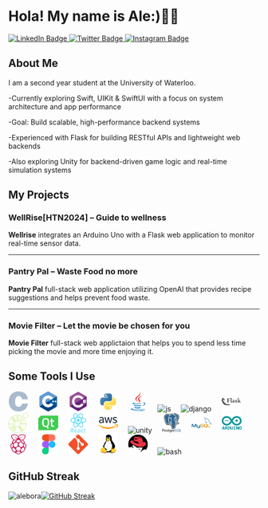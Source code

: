 # Hola! My name is Ale:)👩‍💻
<a href="https://www.linkedin.com/in/sashaboruk/" target="_blank">
  <img src="https://img.shields.io/badge/LinkedIn-0077B5" alt="LinkedIn Badge"/>
</a>
<a href="https://boruksasha.pythonanywhere.com/" target="_blank">
  <img src="https://img.shields.io/badge/Personal-1DA1F2" alt="Twitter Badge"/>
</a>
<a href="sboruk@uwaterloo.ca" target="_blank">
  <img src="https://img.shields.io/badge/Email-E4405F" alt="Instagram Badge"/>
</a>

## About Me
<p>I am a second year student at the University of Waterloo.</p>
<p>-Currently exploring Swift, UIKit & SwiftUI with a focus on system architecture and app performance </p>
<p>-Goal: Build scalable, high-performance backend systems</p>
<p>-Experienced with Flask for building RESTful APIs and lightweight web backends</p>
<p>-Also exploring Unity for backend-driven game logic and real-time simulation systems</p>


<p align="left">
</p>

## My Projects

### WellRise[HTN2024] – Guide to wellness

<!-- <img src="https://github.com/user-attachments/assets/0ce22c28-e062-4942-8d39-baf93eb919cc" width="100%"/> -->

**Wellrise** integrates an Arduino Uno with a Flask web application to monitor real-time sensor data.

---

### Pantry Pal – Waste Food no more

<!-- <img src="https://github.com/user-attachments/assets/519cc921-5d7a-4a8c-914c-58a9363e2d0b" width="100%"/> -->

**Pantry Pal**  full-stack web application utilizing OpenAI that provides recipe suggestions and helps prevent food waste.

---

### Movie Filter – Let the movie be chosen for you

<!-- <img src="https://github.com/user-attachments/assets/483bb202-43f4-4e7b-aff1-8ca75f4df1e4" width="100%"/> -->

**Movie Filter** full-stack web applictaion that helps you to spend less time picking the movie and more time enjoying it.


## Some Tools I Use

<p align="left"> 
<img src="https://raw.githubusercontent.com/devicons/devicon/master/icons/c/c-original.svg" alt="c" height="40"/> <img width="12"/>
<img src="https://raw.githubusercontent.com/devicons/devicon/master/icons/cplusplus/cplusplus-original.svg" alt="cplusplus" height="40"/> <img width="12"/>
<img src="https://raw.githubusercontent.com/devicons/devicon/master/icons/csharp/csharp-original.svg" alt="csharp" height="40"/> <img width="12"/>
<img src="https://raw.githubusercontent.com/devicons/devicon/master/icons/python/python-original.svg" alt="python" height="40"/> <img width="12"/>
<img src="https://raw.githubusercontent.com/devicons/devicon/master/icons/java/java-original.svg" alt="java" height="40"/> <img width="12"/>
<img src="https://raw.githubusercontent.com/jmnote/z-icons/master/svg/javascript.svg" alt="js" height="40"/> <img width="12"/>
<img src="https://cdn.worldvectorlogo.com/logos/django.svg" alt="django" height="40"/> <img width="12"/>
<img src="https://raw.githubusercontent.com/devicons/devicon/master/icons/flask/flask-original-wordmark.svg" alt="flask" height="40"/> <img width="12"/>
<img src="https://raw.githubusercontent.com/devicons/devicon/master/icons/openapi/openapi-line.svg" alt="openai" height="40"/> <img width="12"/>
<img src="https://raw.githubusercontent.com/devicons/devicon/master/icons/qt/qt-original.svg" alt="qt" height="40"/> <img width="12"/>
<img src="https://raw.githubusercontent.com/devicons/devicon/master/icons/react/react-original-wordmark.svg" alt="react" height="40"/> <img width="12"/>
<img src="https://raw.githubusercontent.com/devicons/devicon/master/icons/amazonwebservices/amazonwebservices-original-wordmark.svg" alt="aws" height="40"/> <img width="12"/>
<img src="https://www.vectorlogo.zone/logos/unity3d/unity3d-icon.svg" alt="unity" height="40"/> <img width="12"/>
<img src="https://raw.githubusercontent.com/devicons/devicon/master/icons/postgresql/postgresql-original-wordmark.svg" alt="postgresql" height="40"/> <img width="12"/>
<img src="https://raw.githubusercontent.com/devicons/devicon/master/icons/mysql/mysql-original-wordmark.svg" alt="mysql" height="40"/> <img width="12"/>
<img src="https://raw.githubusercontent.com/devicons/devicon/master/icons/arduino/arduino-original-wordmark.svg" alt="arduino" height="40"/> <img width="12"/>
<img src="https://raw.githubusercontent.com/devicons/devicon/master/icons/raspberrypi/raspberrypi-plain.svg" alt="raspberry" height="40"/> <img width="12"/>
<img src="https://raw.githubusercontent.com/devicons/devicon/master/icons/figma/figma-original.svg" alt="figma" height="40"/> <img width="12"/>
<img src="https://raw.githubusercontent.com/devicons/devicon/master/icons/git/git-plain.svg" alt="git" height="40"/> <img width="12"/>
<img src="https://raw.githubusercontent.com/devicons/devicon/master/icons/linux/linux-original.svg" alt="linux" height="40"/> <img width="12"/>
<img src="https://raw.githubusercontent.com/devicons/devicon/master/icons/redhat/redhat-original.svg" alt="redhat" height="40"/> <img width="12"/>
<img src="https://raw.githubusercontent.com/jmnote/z-icons/master/svg/bash.svg" alt="bash" height="40"/> <img width="12"/>
  <!-- <img src="https://raw.githubusercontent.com/devicons/devicon/master/icons/nodejs/nodejs-original-wordmark.svg" alt="nodejs" height="40"/> <img width="12"/> 
  <img src="https://raw.githubusercontent.com/devicons/devicon/master/icons/photoshop/photoshop-line.svg" alt="photoshop" height="40"/> <img width="12"/> 
  <img src="https://reactnative.dev/img/header_logo.svg" alt="reactnative" height="40"/> <img width="12"/>
  -->
</p>

## GitHub Streak

<p><img align="left" src="https://github-readme-stats.vercel.app/api/top-langs?username=alebora&show_icons=true&locale=en&layout=compact" alt="alebora" /></p>

<!-- <p>&nbsp;<img align="center" src="https://github-readme-stats.vercel.app/api?username=alebora&show_icons=true&locale=en" alt="alebora" /></p> -->

<!-- <p><img align="center" src="https://github-readme-streak-stats.herokuapp.com/?user=alebora&" alt="alebora" /></p> -->
[![GitHub Streak](https://streak-stats.demolab.com/?user=alebora)](https://git.io/streak-stats)
